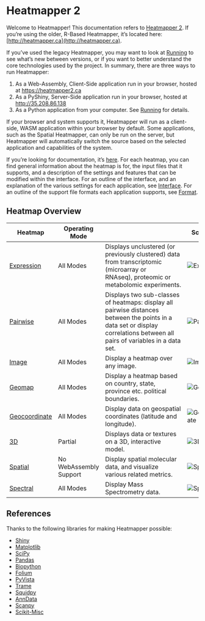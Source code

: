 # Heatmapper 2

Welcome to Heatmapper! This documentation refers to [Heatmapper 2](https://heatmapper2.ca). If you’re using the older, R-Based Heatmapper, it’s located here: [http://heatmapper.ca](http://heatmapper.ca).

If you’ve used the legacy Heatmapper, you may want to look at [Running](https://github.com/WishartLab/heatmapper2/wiki/Running) to see what’s new between versions, or if you want to better understand the core technologies used by the project. In summary, there are three ways to run Heatmapper:
1. As a Web-Assembly, Client-Side application run in your browser, hosted at https://heatmapper2.ca
2. As a PyShiny, Server-Side application run in your browser, hosted at http://35.208.86.138
3. As a Python application from your computer. See [Running](https://github.com/WishartLab/heatmapper2/wiki/Running) for details.

If your browser and system supports it, Heatmapper will run as a client-side, WASM application within your browser by default. Some applications, such as the Spatial Heatmapper, can only be run on the server, but Heatmapper will automatically switch the source based on the selected application and capabilities of the system.

If you’re looking for documentation, it’s [here](https://github.com/WishartLab/heatmapper2/wiki). For each heatmap, you can find general information about the heatmap is for, the input files that it supports, and a description of the settings and features that can be modified within the interface. For an outline of the interface, and an explanation of the various settings for each application, see [Interface](https://github.com/WishartLab/heatmapper2/wiki/Interface). For an outline of the support file formats each application supports, see [Format](https://github.com/WishartLab/heatmapper2/wiki/Format).

## Heatmap Overview

| Heatmap                                                               | Operating Mode         |                                                                                                                                                                             | Screenshot                                                                                |
| --------------------------------------------------------------------- | ---------------------- | --------------------------------------------------------------------------------------------------------------------------------------------------------------------------- | ----------------------------------------------------------------------------------------- |
| [Expression](https://heatmapper2.ca/expression/site/index.html)       | All Modes              | Displays unclustered (or previously clustered) data from transcriptomic (microarray or RNAseq), proteomic or metabolomic experiments.                                       | ![Expression](https://github.com/WishartLab/heatmapper2/wiki/assets/Expression.png)       |
| [Pairwise](https://heatmapper2.ca/pairwise/site/index.html)           | All Modes              | Displays two sub-classes of heatmaps: display all pairwise distances between the points in a data set or display correlations between all pairs of variables in a data set. | ![Pairwise](https://github.com/WishartLab/heatmapper2/wiki/assets/Pairwise.png)           |
| [Image](https://heatmapper2.ca/image/site/index.html)                 | All Modes              | Display a heatmap over any image.                                                                                                                                           | ![Image](https://github.com/WishartLab/heatmapper2/wiki/assets/Image.png)                 |
| [Geomap](https://heatmapper2.ca/geomap/site/index.html)               | All Modes              | Display a heatmap based on country, state, province etc. political boundaries.                                                                                              | ![Geomap](https://github.com/WishartLab/heatmapper2/wiki/assets/Geomap.png)               |
| [Geocoordinate](https://heatmapper2.ca/geocoordinate/site/index.html) | All Modes              | Display data on geospatial coordinates (latitude and longitude).                                                                                                            | ![Geocoordinate](https://github.com/WishartLab/heatmapper2/wiki/assets/Geocoordinate.png) |
| [3D](https://heatmapper2.ca/3D/site/index.html)                       | Partial                | Displays data or textures on a 3D, interactive model.                                                                                                                       | ![3D](https://github.com/WishartLab/heatmapper2/wiki/assets/3D.png)                       |
| [Spatial](http://35.208.86.138:8006)                                  | No WebAssembly Support | Display spatial molecular data, and visualize various related metrics.                                                                                                      | ![Spatial](https://github.com/WishartLab/heatmapper2/wiki/assets/Spatial.png)             |
| [Spectral](https://heatmapper2.ca/spectral/site/index.html)           | All Modes              | Display Mass Spectrometry data.                                                                                                                                             | ![Spectral](https://github.com/WishartLab/heatmapper2/wiki/assets/Spectral.png)           |

## References

Thanks to the following libraries for making Heatmapper possible:
* [Shiny](https://shiny.posit.co/py/)
* [Matplotlib](https://matplotlib.org/)
* [SciPy](https://scipy.org/)
* [Pandas](https://pandas.pydata.org/)
* [Biopython](https://biopython.org/)
* [Folium](https://python-visualization.github.io/folium/latest/)
* [PyVista](https://pyvista.org/)
* [Trame](https://kitware.github.io/trame/)
* [Squidpy](https://squidpy.readthedocs.io/en/stable/#)
* [AnnData](https://anndata.readthedocs.io/en/latest/)
* [Scanpy](https://scanpy.readthedocs.io/en/stable/)
* [Scikit-Misc](https://has2k1.github.io/scikit-misc/stable/)
